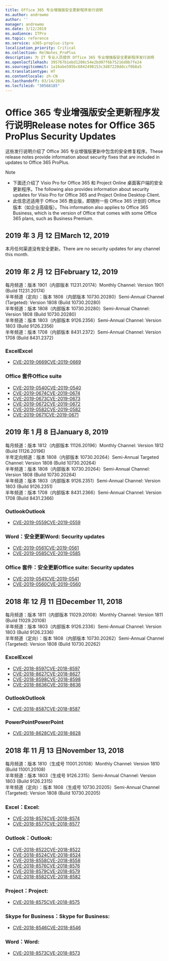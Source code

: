 ```yaml
---
title: Office 365 专业增强版安全更新程序发行说明
ms.author: andrewmo
author: ''
manager: andrewmo
ms.date: 3/12/2019
ms.audience: ITPro
ms.topic: reference
ms.service: o365-proplus-itpro
localization_priority: Critical
ms.collection: RelNotes_ProPlus
description: 为 IT 专业人员提供 Office 365 专业增强版安全更新程序发行说明
ms.openlocfilehash: 395767b1ebd1208c54e2bd07f6b75216d8b7fe24
ms.sourcegitcommit: 1a16abe585bc6842498153c3d87220ddccf0b8a5
ms.translationtype: HT
ms.contentlocale: zh-CN
ms.lasthandoff: 03/14/2019
ms.locfileid: "30568185"
---
```

# <a name="release-notes-for-office-365-proplus-security-updates"></a><span data-ttu-id="f2b45-103">Office 365 专业增强版安全更新程序发行说明</span><span class="sxs-lookup"><span data-stu-id="f2b45-103">Release notes for Office 365 ProPlus Security Updates</span></span>

<span data-ttu-id="f2b45-104">这些发行说明介绍了 Office 365 专业增强版更新中包含的安全修复程序。</span><span class="sxs-lookup"><span data-stu-id="f2b45-104">These release notes provide information about security fixes that are included in updates to Office 365 ProPlus.</span></span>
 
> [!NOTE]
> - <span data-ttu-id="f2b45-105">下面还介绍了 Visio Pro for Office 365 和 Project Online 桌面客户端的安全更新程序。</span><span class="sxs-lookup"><span data-stu-id="f2b45-105">The following also provides information about security updates for Visio Pro for Office 365 and Project Online Desktop Client.</span></span>
> - <span data-ttu-id="f2b45-106">此信息还适用于 Office 365 商业版，即随附一些 Office 365 计划的 Office 版本（如企业高级版）。</span><span class="sxs-lookup"><span data-stu-id="f2b45-106">This information also applies to Office 365 Business, which is the version of Office that comes with some Office 365 plans, such as Business Premium.</span></span>

## <a name="march-12-2019"></a><span data-ttu-id="f2b45-107">2019 年 3 月 12 日</span><span class="sxs-lookup"><span data-stu-id="f2b45-107">March 12, 2019</span></span>
<span data-ttu-id="f2b45-108">本月任何渠道没有安全更新。</span><span class="sxs-lookup"><span data-stu-id="f2b45-108">There are no security updates for any channel this month.</span></span>

## <a name="february-12-2019"></a><span data-ttu-id="f2b45-109">2019 年 2 月 12 日</span><span class="sxs-lookup"><span data-stu-id="f2b45-109">February 12, 2019</span></span>
<span data-ttu-id="f2b45-110">每月频道：版本 1901（内部版本 11231.20174）</span><span class="sxs-lookup"><span data-stu-id="f2b45-110">Monthly Channel: Version 1901 (Build 11231.20174)</span></span>  
<span data-ttu-id="f2b45-111">半年频道（定向）：版本 1808（内部版本 10730.20280）</span><span class="sxs-lookup"><span data-stu-id="f2b45-111">Semi-Annual Channel (Targeted): Version 1808 (Build 10730.20280)</span></span>   
<span data-ttu-id="f2b45-112">半年频道：版本 1808（内部版本 10730.20280）</span><span class="sxs-lookup"><span data-stu-id="f2b45-112">Semi-Annual Channel: Version 1808 (Build 10730.20280)</span></span>  
<span data-ttu-id="f2b45-113">半年频道：版本 1803（内部版本 9126.2356）</span><span class="sxs-lookup"><span data-stu-id="f2b45-113">Semi-Annual Channel: Version 1803 (Build 9126.2356)</span></span>  
<span data-ttu-id="f2b45-114">半年频道：版本 1708（内部版本 8431.2372）</span><span class="sxs-lookup"><span data-stu-id="f2b45-114">Semi-Annual Channel: Version 1708 (Build 8431.2372)</span></span>  


### <a name="excel"></a><span data-ttu-id="f2b45-115">Excel</span><span class="sxs-lookup"><span data-stu-id="f2b45-115">Excel</span></span>

-   [<span data-ttu-id="f2b45-116">CVE-2019-0669</span><span class="sxs-lookup"><span data-stu-id="f2b45-116">CVE-2019-0669</span></span>](https://portal.msrc.microsoft.com/zh-CN/security-guidance/advisory/CVE-2019-0669)

### <a name="office-suite"></a><span data-ttu-id="f2b45-117">Office 套件</span><span class="sxs-lookup"><span data-stu-id="f2b45-117">Office suite</span></span>

-   [<span data-ttu-id="f2b45-118">CVE-2019-0540</span><span class="sxs-lookup"><span data-stu-id="f2b45-118">CVE-2019-0540</span></span>](https://portal.msrc.microsoft.com/zh-CN/security-guidance/advisory/CVE-2019-0540)
-   [<span data-ttu-id="f2b45-119">CVE-2019-0674</span><span class="sxs-lookup"><span data-stu-id="f2b45-119">CVE-2019-0674</span></span>](https://portal.msrc.microsoft.com/zh-CN/security-guidance/advisory/CVE-2019-0674)
-   [<span data-ttu-id="f2b45-120">CVE-2019-0673</span><span class="sxs-lookup"><span data-stu-id="f2b45-120">CVE-2019-0673</span></span>](https://portal.msrc.microsoft.com/zh-CN/security-guidance/advisory/CVE-2019-0673)
-   [<span data-ttu-id="f2b45-121">CVE-2019-0672</span><span class="sxs-lookup"><span data-stu-id="f2b45-121">CVE-2019-0672</span></span>](https://portal.msrc.microsoft.com/zh-CN/security-guidance/advisory/CVE-2019-0672)
-   [<span data-ttu-id="f2b45-122">CVE-2019-0582</span><span class="sxs-lookup"><span data-stu-id="f2b45-122">CVE-2019-0582</span></span>](https://portal.msrc.microsoft.com/zh-CN/security-guidance/advisory/CVE-2019-0582)
-   [<span data-ttu-id="f2b45-123">CVE-2019-0671</span><span class="sxs-lookup"><span data-stu-id="f2b45-123">CVE-2019-0671</span></span>](https://portal.msrc.microsoft.com/zh-CN/security-guidance/advisory/CVE-2019-0671)

## <a name="january-8-2019"></a><span data-ttu-id="f2b45-124">2019 年 1 月 8 日</span><span class="sxs-lookup"><span data-stu-id="f2b45-124">January 8, 2019</span></span>

<span data-ttu-id="f2b45-125">每月频道：版本 1812（内部版本 11126.20196）</span><span class="sxs-lookup"><span data-stu-id="f2b45-125">Monthly Channel: Version 1812 (Build 11126.20196)</span></span>  
<span data-ttu-id="f2b45-126">半年定向频道：版本 1808（内部版本 10730.20264）</span><span class="sxs-lookup"><span data-stu-id="f2b45-126">Semi-Annual Targeted Channel: Version 1808 (Build 10730.20264)</span></span>  
<span data-ttu-id="f2b45-127">半年频道：版本 1808（内部版本 10730.20264）</span><span class="sxs-lookup"><span data-stu-id="f2b45-127">Semi-Annual Channel: Version 1808 (Build 10730.20264)</span></span>  
<span data-ttu-id="f2b45-128">半年频道：版本 1803（内部版本 9126.2351）</span><span class="sxs-lookup"><span data-stu-id="f2b45-128">Semi-Annual Channel: Version 1803 (Build 9126.2351)</span></span>  
<span data-ttu-id="f2b45-129">半年频道：版本 1708（内部版本 8431.2366）</span><span class="sxs-lookup"><span data-stu-id="f2b45-129">Semi-Annual Channel: Version 1708 (Build 8431.2366)</span></span>  


### <a name="outlook"></a><span data-ttu-id="f2b45-130">Outlook</span><span class="sxs-lookup"><span data-stu-id="f2b45-130">Outlook</span></span>
-   [<span data-ttu-id="f2b45-131">CVE-2019-0559</span><span class="sxs-lookup"><span data-stu-id="f2b45-131">CVE-2019-0559</span></span>](https://portal.msrc.microsoft.com/zh-CN/security-guidance/advisory/CVE-2019-0559)

### <a name="word-security-updates"></a><span data-ttu-id="f2b45-132">Word：安全更新</span><span class="sxs-lookup"><span data-stu-id="f2b45-132">Word: Security updates</span></span> 
-   [<span data-ttu-id="f2b45-133">CVE-2019-0561</span><span class="sxs-lookup"><span data-stu-id="f2b45-133">CVE-2019-0561</span></span>](https://portal.msrc.microsoft.com/zh-CN/security-guidance/advisory/CVE-2019-0561)
-   [<span data-ttu-id="f2b45-134">CVE-2019-0585</span><span class="sxs-lookup"><span data-stu-id="f2b45-134">CVE-2019-0585</span></span>](https://portal.msrc.microsoft.com/zh-CN/security-guidance/advisory/CVE-2019-0585) 
 
### <a name="office-suite-security-updates"></a><span data-ttu-id="f2b45-135">Office 套件：安全更新</span><span class="sxs-lookup"><span data-stu-id="f2b45-135">Office suite: Security updates</span></span> 
-   [<span data-ttu-id="f2b45-136">CVE-2019-0541</span><span class="sxs-lookup"><span data-stu-id="f2b45-136">CVE-2019-0541</span></span>](https://portal.msrc.microsoft.com/zh-CN/security-guidance/advisory/CVE-2019-0541)
-   [<span data-ttu-id="f2b45-137">CVE-2019-0560</span><span class="sxs-lookup"><span data-stu-id="f2b45-137">CVE-2019-0560</span></span>](https://portal.msrc.microsoft.com/zh-CN/security-guidance/advisory/CVE-2019-0560)

## <a name="december-11-2018"></a><span data-ttu-id="f2b45-138">2018 年 12 月 11 日</span><span class="sxs-lookup"><span data-stu-id="f2b45-138">December 11, 2018</span></span>
<span data-ttu-id="f2b45-139">每月频道：版本 1811（内部版本 11029.20108）</span><span class="sxs-lookup"><span data-stu-id="f2b45-139">Monthly Channel: Version 1811 (Build 11029.20108)</span></span>  
<span data-ttu-id="f2b45-140">半年频道：版本 1803（内部版本 9126.2336）</span><span class="sxs-lookup"><span data-stu-id="f2b45-140">Semi-Annual Channel: Version 1803 (Build 9126.2336)</span></span>  
<span data-ttu-id="f2b45-141">半年频道（定向）：版本 1808（内部版本 10730.20262）</span><span class="sxs-lookup"><span data-stu-id="f2b45-141">Semi-Annual Channel (Targeted): Version 1808 (Build 10730.20262)</span></span>  

### <a name="excel"></a><span data-ttu-id="f2b45-142">Excel</span><span class="sxs-lookup"><span data-stu-id="f2b45-142">Excel</span></span>

-   [<span data-ttu-id="f2b45-143">CVE-2018-8597</span><span class="sxs-lookup"><span data-stu-id="f2b45-143">CVE-2018-8597</span></span>](https://portal.msrc.microsoft.com/zh-CN/security-guidance/advisory/CVE-2018-8597)
-   [<span data-ttu-id="f2b45-144">CVE-2018-8627</span><span class="sxs-lookup"><span data-stu-id="f2b45-144">CVE-2018-8627</span></span>](https://portal.msrc.microsoft.com/zh-CN/security-guidance/advisory/CVE-2018-8627)
-   [<span data-ttu-id="f2b45-145">CVE-2018-8598</span><span class="sxs-lookup"><span data-stu-id="f2b45-145">CVE-2018-8598</span></span>](https://portal.msrc.microsoft.com/zh-CN/security-guidance/advisory/CVE-2018-8598)
-   [<span data-ttu-id="f2b45-146">CVE-2018-8636</span><span class="sxs-lookup"><span data-stu-id="f2b45-146">CVE-2018-8636</span></span>](https://portal.msrc.microsoft.com/zh-CN/security-guidance/advisory/CVE-2018-8636)

### <a name="outlook"></a><span data-ttu-id="f2b45-147">Outlook</span><span class="sxs-lookup"><span data-stu-id="f2b45-147">Outlook</span></span>

-   [<span data-ttu-id="f2b45-148">CVE-2018-8587</span><span class="sxs-lookup"><span data-stu-id="f2b45-148">CVE-2018-8587</span></span>](https://portal.msrc.microsoft.com/zh-CN/security-guidance/advisory/CVE-2018-8587)

### <a name="powerpoint"></a><span data-ttu-id="f2b45-149">PowerPoint</span><span class="sxs-lookup"><span data-stu-id="f2b45-149">PowerPoint</span></span>

-   [<span data-ttu-id="f2b45-150">CVE-2018-8628</span><span class="sxs-lookup"><span data-stu-id="f2b45-150">CVE-2018-8628</span></span>](https://portal.msrc.microsoft.com/zh-CN/security-guidance/advisory/CVE-2018-8628)

## <a name="november-13-2018"></a><span data-ttu-id="f2b45-151">2018 年 11 月 13 日</span><span class="sxs-lookup"><span data-stu-id="f2b45-151">November 13, 2018</span></span>
<span data-ttu-id="f2b45-152">每月频道：版本 1810（生成号 11001.20108）</span><span class="sxs-lookup"><span data-stu-id="f2b45-152">Monthly Channel: Version 1810 (Build 11001.20108)</span></span>  
<span data-ttu-id="f2b45-153">半年频道：版本 1803（生成号 9126.2315）</span><span class="sxs-lookup"><span data-stu-id="f2b45-153">Semi-Annual Channel: Version 1803 (Build 9126.2315)</span></span>  
<span data-ttu-id="f2b45-154">半年频道（定向）：版本 1808（生成号 10730.20205）</span><span class="sxs-lookup"><span data-stu-id="f2b45-154">Semi-Annual Channel (Targeted): Version 1808 (Build 10730.20205)</span></span>  

### <a name="excel"></a><span data-ttu-id="f2b45-155">Excel：</span><span class="sxs-lookup"><span data-stu-id="f2b45-155">Excel:</span></span>

-   [<span data-ttu-id="f2b45-156">CVE-2018-8574</span><span class="sxs-lookup"><span data-stu-id="f2b45-156">CVE-2018-8574</span></span>](https://portal.msrc.microsoft.com/zh-CN/security-guidance/advisory/CVE-2018-8574)
-   [<span data-ttu-id="f2b45-157">CVE-2018-8577</span><span class="sxs-lookup"><span data-stu-id="f2b45-157">CVE-2018-8577</span></span>](https://portal.msrc.microsoft.com/zh-CN/security-guidance/advisory/CVE-2018-8577)

### <a name="outlook"></a><span data-ttu-id="f2b45-158">Outlook：</span><span class="sxs-lookup"><span data-stu-id="f2b45-158">Outlook:</span></span>

-   [<span data-ttu-id="f2b45-159">CVE-2018-8522</span><span class="sxs-lookup"><span data-stu-id="f2b45-159">CVE-2018-8522</span></span>](https://portal.msrc.microsoft.com/zh-CN/security-guidance/advisory/CVE-2018-8522)
-   [<span data-ttu-id="f2b45-160">CVE-2018-8524</span><span class="sxs-lookup"><span data-stu-id="f2b45-160">CVE-2018-8524</span></span>](https://portal.msrc.microsoft.com/zh-CN/security-guidance/advisory/CVE-2018-8524)
-   [<span data-ttu-id="f2b45-161">CVE-2018-8558</span><span class="sxs-lookup"><span data-stu-id="f2b45-161">CVE-2018-8558</span></span>](https://portal.msrc.microsoft.com/zh-CN/security-guidance/advisory/CVE-2018-8558)
-   [<span data-ttu-id="f2b45-162">CVE-2018-8576</span><span class="sxs-lookup"><span data-stu-id="f2b45-162">CVE-2018-8576</span></span>](https://portal.msrc.microsoft.com/zh-CN/security-guidance/advisory/CVE-2018-8576)
-   [<span data-ttu-id="f2b45-163">CVE-2018-8579</span><span class="sxs-lookup"><span data-stu-id="f2b45-163">CVE-2018-8579</span></span>](https://portal.msrc.microsoft.com/zh-CN/security-guidance/advisory/CVE-2018-8579)
-   [<span data-ttu-id="f2b45-164">CVE-2018-8582</span><span class="sxs-lookup"><span data-stu-id="f2b45-164">CVE-2018-8582</span></span>](https://portal.msrc.microsoft.com/zh-CN/security-guidance/advisory/CVE-2018-8582)

### <a name="project"></a><span data-ttu-id="f2b45-165">Project：</span><span class="sxs-lookup"><span data-stu-id="f2b45-165">Project:</span></span>

-   [<span data-ttu-id="f2b45-166">CVE-2018-8575</span><span class="sxs-lookup"><span data-stu-id="f2b45-166">CVE-2018-8575</span></span>](https://portal.msrc.microsoft.com/zh-CN/security-guidance/advisory/CVE-2018-8575)

### <a name="skype-for-business"></a><span data-ttu-id="f2b45-167">Skype for Business：</span><span class="sxs-lookup"><span data-stu-id="f2b45-167">Skype for Business:</span></span>

-   [<span data-ttu-id="f2b45-168">CVE-2018-8546</span><span class="sxs-lookup"><span data-stu-id="f2b45-168">CVE-2018-8546</span></span>](https://portal.msrc.microsoft.com/zh-CN/security-guidance/advisory/CVE-2018-8546)

### <a name="word"></a><span data-ttu-id="f2b45-169">Word：</span><span class="sxs-lookup"><span data-stu-id="f2b45-169">Word:</span></span>

-   [<span data-ttu-id="f2b45-170">CVE-2018-8573</span><span class="sxs-lookup"><span data-stu-id="f2b45-170">CVE-2018-8573</span></span>](https://portal.msrc.microsoft.com/zh-CN/security-guidance/advisory/CVE-2018-8573)